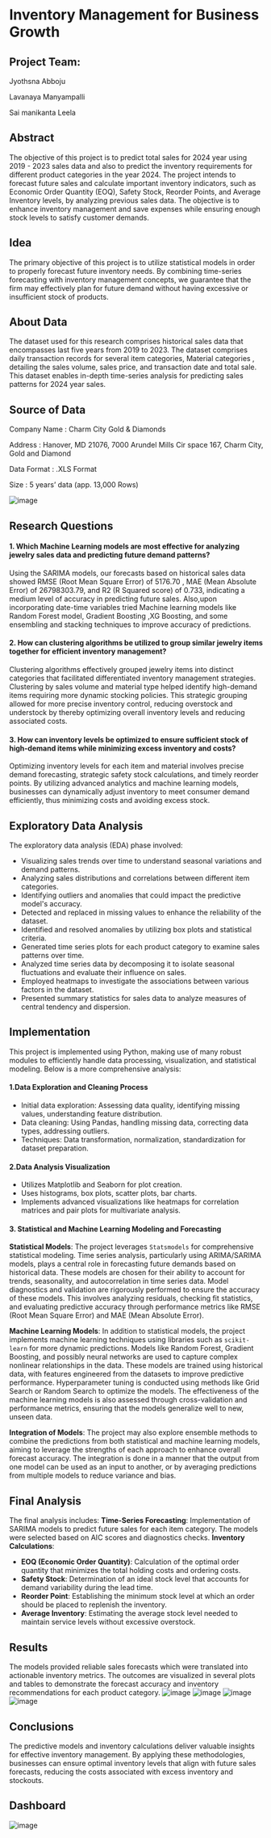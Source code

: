 # Inventory Management for Business Growth

## Project Team:

Jyothsna Abboju

Lavanaya Manyampalli

Sai manikanta Leela

## Abstract
The objective of this project is to predict total sales for 2024 year using 2019 - 2023 sales data and also to predict the inventory requirements for different product categories in the year 2024. The project intends to forecast future sales and calculate important inventory indicators, such as Economic Order Quantity (EOQ), Safety Stock, Reorder Points, and Average Inventory levels, by analyzing previous sales data. The objective is to enhance inventory management and save expenses while ensuring enough stock levels to satisfy customer demands.

## Idea
The primary objective of this project is to utilize statistical models in order to properly forecast future inventory needs. By combining time-series forecasting with inventory management concepts, we guarantee that the firm may effectively plan for future demand without having excessive or insufficient stock of products.


## About Data
The dataset used for this research comprises historical sales data that encompasses last five years from 2019 to 2023. The dataset comprises daily transaction records for several item categories, Material categories , detailing the sales volume, sales price, and transaction date and total sale. This dataset enables in-depth time-series analysis for predicting sales patterns for 2024 year sales.

## Source of Data

Company Name : Charm City Gold & Diamonds

Address : Hanover, MD 21076, 7000 Arundel Mills Cir space 167, Charm City, Gold and Diamond

Data Format : .XLS Format

Size : 5 years’ data (app. 13,000 Rows)

![image](https://github.com/mlavanyaumbc/Inventory_Management/assets/112786869/98654daf-2992-4838-8c48-6da9a50182c4)


## Research Questions

#### 1. Which Machine Learning models are most effective for analyzing jewelry sales data and predicting future demand patterns?
Using the SARIMA models, our forecasts based on historical sales data showed RMSE (Root Mean Square Error) of 5176.70 , MAE
(Mean Absolute Error) of 26798303.79, and R2 (R Squared score) of 0.733, indicating a medium level of accuracy in predicting
future sales. Also,upon incorporating date-time variables tried Machine learning models like Random Forest model, Gradient
Boosting ,XG Boosting, and some ensembling and stacking techniques to improve accuracy of predictions.

#### 2. How can clustering algorithms be utilized to group similar jewelry items together for efficient inventory management?
Clustering algorithms effectively grouped jewelry items into distinct categories that facilitated differentiated
inventory management strategies. Clustering by sales volume and material type helped identify high-demand items requiring
more dynamic stocking policies. This strategic grouping allowed for more precise inventory control, reducing overstock and
understock by thereby optimizing overall inventory levels and reducing associated costs.

#### 3. How can inventory levels be optimized to ensure sufficient stock of high-demand items while minimizing excess inventory and costs?
Optimizing inventory levels for each item and material involves precise demand forecasting, strategic safety stock
calculations, and timely reorder points. By utilizing advanced analytics and machine learning models, businesses can
dynamically adjust inventory to meet consumer demand efficiently, thus minimizing costs and avoiding excess stock.

## Exploratory Data Analysis
The exploratory data analysis (EDA) phase involved:
- Visualizing sales trends over time to understand seasonal variations and demand patterns.
- Analyzing sales distributions and correlations between different item categories.
- Identifying outliers and anomalies that could impact the predictive model's accuracy.
- Detected and replaced in missing values to enhance the reliability of the dataset.
- Identified and resolved anomalies by utilizing box plots and statistical criteria.
- Generated time series plots for each product category to examine sales patterns over time.
- Analyzed time series data by decomposing it to isolate seasonal fluctuations and evaluate their influence on sales.
- Employed heatmaps to investigate the associations between various factors in the dataset.
- Presented summary statistics for sales data to analyze measures of central tendency and dispersion.

## Implementation

This project is implemented using Python, making use of many robust modules to efficiently handle data processing, visualization, and statistical modeling. Below is a more comprehensive analysis:

#### 1.Data Exploration and Cleaning Process
* Initial data exploration: Assessing data quality, identifying missing values, understanding feature distribution.
* Data cleaning: Using Pandas, handling missing data, correcting data types, addressing outliers.
* Techniques: Data transformation, normalization, standardization for dataset preparation.

#### 2.Data Analysis Visualization
* Utilizes Matplotlib and Seaborn for plot creation.
* Uses histograms, box plots, scatter plots, bar charts.
* Implements advanced visualizations like heatmaps for correlation matrices and pair plots for multivariate analysis.

#### 3. Statistical and Machine Learning Modeling and Forecasting

**Statistical Models**:
    The project leverages `Statsmodels` for comprehensive statistical modeling. Time series analysis, particularly using ARIMA/SARIMA models, plays a central role in forecasting future demands based on historical data. These models are chosen for their ability to account for trends, seasonality, and autocorrelation in time series data.
    Model diagnostics and validation are rigorously performed to ensure the accuracy of these models. This involves analyzing residuals, checking fit statistics, and evaluating predictive accuracy through performance metrics like RMSE (Root Mean Square Error) and MAE (Mean Absolute Error).

**Machine Learning Models**:
    In addition to statistical models, the project implements machine learning techniques using libraries such as `scikit-learn` for more dynamic predictions. Models like Random Forest, Gradient Boosting, and possibly neural networks are used to capture complex nonlinear relationships in the data.
    These models are trained using historical data, with features engineered from the datasets to improve predictive performance. Hyperparameter tuning is conducted using methods like Grid Search or Random Search to optimize the models.
    The effectiveness of the machine learning models is also assessed through cross-validation and performance metrics, ensuring that the models generalize well to new, unseen data.

**Integration of Models**:
    The project may also explore ensemble methods to combine the predictions from both statistical and machine learning models, aiming to leverage the strengths of each approach to enhance overall forecast accuracy.
    The integration is done in a manner that the output from one model can be used as an input to another, or by averaging predictions from multiple models to reduce variance and bias.

## Final Analysis

The final analysis includes:
**Time-Series Forecasting**: Implementation of SARIMA models to predict future sales for each item category. The models were selected based on AIC scores and diagnostics checks.
**Inventory Calculations**:
  - **EOQ (Economic Order Quantity)**: Calculation of the optimal order quantity that minimizes the total holding costs and ordering costs.
  - **Safety Stock**: Determination of an ideal stock level that accounts for demand variability during the lead time.
  - **Reorder Point**: Establishing the minimum stock level at which an order should be placed to replenish the inventory.
  - **Average Inventory**: Estimating the average stock level needed to maintain service levels without excessive overstock.


## Results
The models provided reliable sales forecasts which were translated into actionable inventory metrics. The outcomes are visualized in several plots and tables to demonstrate the forecast accuracy and inventory recommendations for each product category.
![image](https://github.com/mlavanyaumbc/Inventory_Management/assets/112786869/6c7ac12f-d30a-46f8-a614-565349e95b02)
![image](https://github.com/mlavanyaumbc/Inventory_Management/assets/112786869/11e0670c-b46d-4b02-b841-7e4535ad8789)
![image](https://github.com/mlavanyaumbc/Inventory_Management/assets/112786869/31337ab4-5c66-46b8-b444-dc59d8a5e2dc)
![image](https://github.com/mlavanyaumbc/Inventory_Management/assets/112786869/281ae066-70b2-4b13-84f6-8cd0a72cad11)




## Conclusions
The predictive models and inventory calculations deliver valuable insights for effective inventory management. By applying these methodologies, businesses can ensure optimal inventory levels that align with future sales forecasts, reducing the costs associated with excess inventory and stockouts.

## Dashboard
![image](https://github.com/mlavanyaumbc/Inventory_Management/assets/112786869/8f25f5e5-8394-4094-956b-b1740728d5bc)
